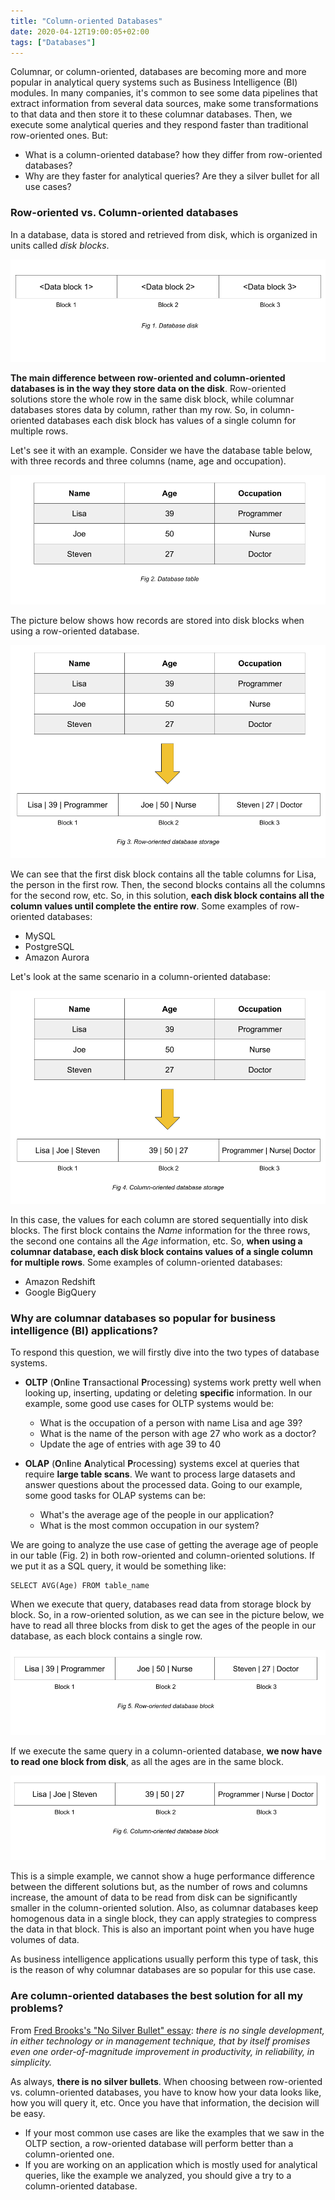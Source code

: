 ```yaml
---
title: "Column-oriented Databases"
date: 2020-04-12T19:00:05+02:00
tags: ["Databases"]
---
```


Columnar, or column-oriented, databases are becoming more and more popular in analytical query systems such as Business Intelligence (BI) modules.
In many companies, it's common to see some data pipelines that extract information from several data sources, make some transformations to that data and then store it to these columnar databases. Then, we execute some analytical queries and they respond faster than traditional row-oriented ones. But:

  * What is a column-oriented database? how they differ from row-oriented databases?
  * Why are they faster for analytical queries? Are they a silver bullet for all use cases?

### Row-oriented vs. Column-oriented databases

In a database, data is stored and retrieved from disk, which is organized in units called *disk blocks*.

<img src="/images/columnar-databases/database-disk.png"/>

**The main difference between row-oriented and column-oriented databases is in the way they store data on the disk**. Row-oriented solutions store the whole row in the same disk block, while columnar databases stores data by column, rather than my row. So, in column-oriented databases each disk block has values of a single column for multiple rows.

Let's see it with an example. Consider we have the database table below, with three records and three columns (name, age and occupation).

<img src="/images/columnar-databases/database-table.png" />

The picture below shows how records are stored into disk blocks when using a row-oriented database.

<img src="/images/columnar-databases/row-database.png" />

We can see that the first disk block contains all the table columns for Lisa, the person in the first row. Then, the second blocks contains all the columns for the second row, etc. So, in this solution, **each disk block contains all the column values until complete the entire row**. Some examples of row-oriented databases:

  * MySQL
  * PostgreSQL
  * Amazon Aurora

Let's look at the same scenario in a column-oriented database:

<img src="/images/columnar-databases/column-database.png" />

In this case, the values for each column are stored sequentially into disk blocks. The first block contains the *Name* information for the three rows, the second one contains all the *Age* information, etc. So, **when using a columnar database, each disk block contains values of a single column for multiple rows**. Some examples of column-oriented databases:

  * Amazon Redshift
  * Google BigQuery


### Why are columnar databases so popular for business intelligence (BI) applications?

To respond this question, we will firstly dive into the two types of database systems.

* **OLTP** (**O**n**l**ine **T**ransactional **P**rocessing) systems work pretty well when looking up, inserting, updating or deleting **specific** information. In our example, some good use cases for OLTP systems would be:
  * What is the occupation of a person with name Lisa and age 39?
  * What is the name of the person with age 27 who work as a doctor?
  * Update the age of entries with age 39 to 40

* **OLAP** (**O**n**l**ine **A**nalytical **P**rocessing) systems excel at queries that require **large table scans**. We want to process large datasets and answer questions about the processed data. Going to our example, some good tasks for OLAP systems can be:
  * What's the average age of the people in our application?
  * What is the most common occupation in our system?

We are going to analyze the use case of getting the average age of people in our table (Fig. 2) in both row-oriented and column-oriented solutions. If we put it as a SQL query, it would be something like:

```
SELECT AVG(Age) FROM table_name
```

When we execute that query, databases read data from storage block by block. So, in a row-oriented solution, as we can see in the picture below, we have to read all three blocks from disk to get the ages of the people in our database, as each block contains a single row.

<img src="/images/columnar-databases/row-oriented-block.png" />

If we execute the same query in a column-oriented database, **we now have to read one block from disk**, as all the ages are in the same block.

<img src="/images/columnar-databases/column-oriented-block.png" />

This is a simple example, we cannot show a huge performance difference between the different solutions but, as the number of rows and columns increase, the amount of data to be read from disk can be significantly smaller in the column-oriented solution. Also, as columnar databases keep homogenous data in a single block, they can apply strategies to compress the data in that block. This is also an important point when you have huge volumes of data.

As business intelligence applications usually perform this type of task, this is the reason of why columnar databases are so popular for this use case.

### Are column-oriented databases the best solution for all my problems?

From [Fred Brooks's "No Silver Bullet" essay](https://people.eecs.ku.edu/~saiedian/Teaching/Sp08/816/Papers/Background-Papers/no-silver-bullet.pdf): _there is no single development, in either technology or in management technique, that by itself promises even one order-of-magnitude improvement in productivity, in reliability, in simplicity._

As always, **there is no silver bullets**. When choosing between row-oriented vs. column-oriented databases, you have to know how your data looks like, how you will query it, etc. Once you have that information, the decision will be easy.

* If your most common use cases are like the examples that we saw in the OLTP section, a row-oriented database will perform better than a column-oriented one.
* If you are working on an application which is mostly used for analytical queries, like the example we analyzed, you should give a try to a column-oriented database.
